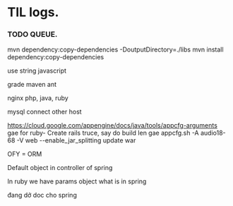# TIL logs.


### TODO QUEUE.

mvn dependency:copy-dependencies -DoutputDirectory=./libs
mvn install dependency:copy-dependencies

use string javascript

grade maven ant

nginx php, java, ruby

mysql connect other host

https://cloud.google.com/appengine/docs/java/tools/appcfg-arguments
gae for ruby- Create rails truce, say do build len gae
appcfg.sh -A audio18-68 -V web --enable_jar_splitting update war

OFY = ORM

Default object in controller of spring

In ruby we have params object what is in spring

đang dở doc cho spring


